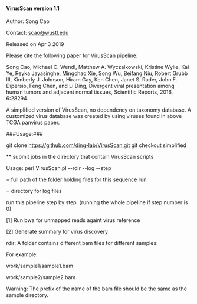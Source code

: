 #### VirusScan version 1.1 ####

Author: Song Cao

Contact: scao@wustl.edu

Released on Apr 3 2019

Please cite the following paper for VirusScan pipeline:

Song Cao, Michael C. Wendl, Matthew A. Wyczalkowski, Kristine Wylie, Kai Ye, Reyka Jayasinghe, Mingchao Xie, Song Wu, Beifang Niu, Robert Grubb III, Kimberly J. Johnson, Hiram Gay, Ken Chen, Janet S. Rader,  John F. Dipersio, Feng Chen, and Li Ding, Divergent viral presentation among human tumors and adjacent normal tissues, Scientific Reports, 2016, 6:28294. 

A simplified version of VirusScan, no dependency on taxonomy database. A customized virus database was created by using viruses found in above TCGA panvirus paper.       


###Usage:###

git clone https://github.com/ding-lab/VirusScan.git
git checkout simplified


** submit jobs in the directory that contain VirusScan scripts

Usage: perl VirusScan.pl  --rdir --log --step 

<rdir> = full path of the folder holding files for this sequence run

<log> = directory for log files 

<step> run this pipeline step by step. (running the whole pipeline if step number is 0)


[1]  Run bwa for unmapped reads againt virus reference

[2]  Generate summary for virus discovery


rdir: A folder contains different bam files for different samples: 

For example: 

work/sample1/sample1.bam 

work/sample2/sample2.bam

Warning: The prefix of the name of the bam file should be the same as the sample directory.



